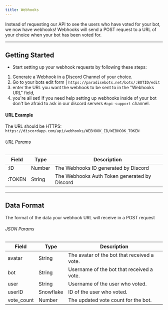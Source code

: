 ```yaml
---
title: Webhooks
---
```


Instead of requesting our API to see the users who have voted for your bot, we now have webhooks! Webhooks will send a POST request to a URL of your choice when your bot has been voted for.

---

## Getting Started
* Start setting up your webhook requests by following these steps:
1. Generate a Webhook in a Discord Channel of your choice.
2. Go to your bots edit form | `https://paradisebots.net/bots/:BOTID/edit` 
3. enter the URL you want the webhook to be sent to in the "Webhooks URL" field,
4.  you're all set! If you need help setting up webhooks inside of your bot don't be afraid to ask in our discord servers `#api-support` channel.

#### URL Example
The URL should be HTTPS: `https://discordapp.com/api/webhooks/WEBHOOK_ID/WEBHOOK_TOKEN`
<Route method="POST" path="/api/webhooks/:ID/:TOKEN" /> 

###### URL Params
Field | Type | Description
|--------|--------|--------|
:ID | Number | The Webhooks ID generated by Discord
:TOKEN | String | The Webhooks Auth Token generated by Discord

---

## Data Format
The format of the data your webhook URL will receive in a POST request

###### JSON Params
Field | Type | Description
|--------|--------|--------|
avatar | String | The avatar of the bot that received a vote.
bot | String | Username of the bot that received a vote.
user | String | Username of the user who voted.
userID | Snowflake | ID of the user who voted.
vote_count | Number | The updated vote count for the bot.
